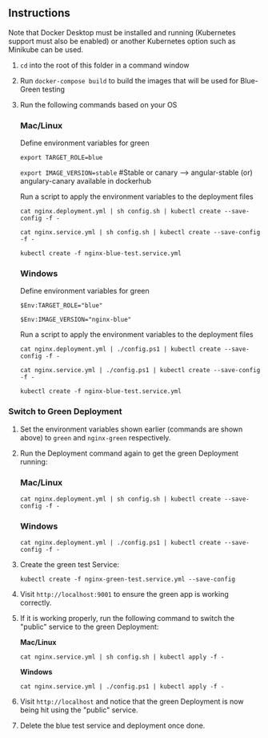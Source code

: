 ## Instructions

Note that Docker Desktop must be installed and running (Kubernetes support must also be enabled) or another Kubernetes option such as Minikube can be used.

1. `cd` into the root of this folder in a command window
1. Run `docker-compose build` to build the images that will be used for Blue-Green testing
1. Run the following commands based on your OS

    ### Mac/Linux

    Define environment variables for green

    `export TARGET_ROLE=blue`

    `export IMAGE_VERSION=stable` #Stable or canary --> angular-stable (or) angulary-canary available in dockerhub

    Run a script to apply the environment variables to the deployment files

    `cat nginx.deployment.yml | sh config.sh | kubectl create --save-config -f -`

    `cat nginx.service.yml | sh config.sh | kubectl create --save-config -f -`
    
    `kubectl create -f nginx-blue-test.service.yml`

    ### Windows

    Define environment variables for green

    `$Env:TARGET_ROLE="blue"`

    `$Env:IMAGE_VERSION="nginx-blue"`

    Run a script to apply the environment variables to the deployment files

    `cat nginx.deployment.yml | ./config.ps1 | kubectl create --save-config -f -`

    `cat nginx.service.yml | ./config.ps1 | kubectl create --save-config -f -`

    `kubectl create -f nginx-blue-test.service.yml`

### Switch to Green Deployment

1. Set the environment variables shown earlier (commands are shown above) to `green` and `nginx-green` respectively. 
1. Run the Deployment command again to get the green Deployment running:

    ### Mac/Linux

    `cat nginx.deployment.yml | sh config.sh | kubectl create --save-config -f -`

    ### Windows

    `cat nginx.deployment.yml | ./config.ps1 | kubectl create --save-config -f -`

1. Create the green test Service:

    `kubectl create -f nginx-green-test.service.yml --save-config`

1. Visit `http://localhost:9001` to ensure the green app is working correctly. 
1. If it is working properly, run the following command to switch the "public" service to the green Deployment:

    **Mac/Linux**

    `cat nginx.service.yml | sh config.sh | kubectl apply -f -`

    **Windows**

    `cat nginx.service.yml | ./config.ps1 | kubectl apply -f -`

1. Visit `http://localhost` and notice that the green Deployment is now being hit using the "public" service.

1. Delete the blue test service and deployment once done.



